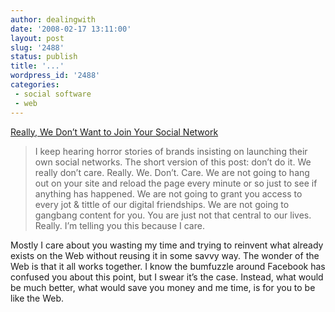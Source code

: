 ```yaml
---
author: dealingwith
date: '2008-02-17 13:11:00'
layout: post
slug: '2488'
status: publish
title: '...'
wordpress_id: '2488'
categories:
 - social software
 - web
---
```


[Really, We Don’t Want to Join Your Social Network][1]

> I keep hearing horror stories of brands insisting on launching their own
social networks. The short version of this post: don’t do it. We really don’t
care. Really. We. Don’t. Care. We are not going to hang out on your site and
reload the page every minute or so just to see if anything has happened. We
are not going to grant you access to every jot & tittle of our digital
friendships. We are not going to gangbang content for you. You are just not
that central to our lives. Really. I’m telling you this because I care.

Mostly I care about you wasting my time and trying to reinvent what already
exists on the Web without reusing it in some savvy way. The wonder of the Web
is that it all works together. I know the bumfuzzle around Facebook has
confused you about this point, but I swear it’s the case. Instead, what would
be much better, what would save you money and me time, is for you to be like
the Web.

   [1]: http://www.brianoberkirch.com/2008/02/11/really-we-dont-want-to-join-your-social-network/

